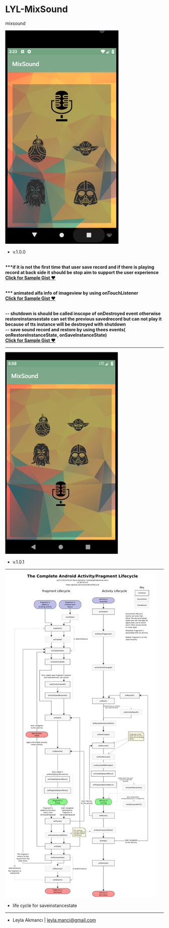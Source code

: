 # LYL-MixSound
mixsound



![Background Image]( https://github.com/leyla-manci/Android-LifeCycle/blob/master/app/src/main/res/mipmap-hdpi/design_v1.png)

* v.1.0.0
 
<p></br><b>   ***if it is not the first time that user save record and
                 if there is playing record at back side it should be stop
   aim to support the user experience </br>
<a href="https://gist.github.com/leyla-manci/717efe7583b8cdf6f7b86ceb4e4e3e80"> Click for Sample Gist ❤️ </a>
</b></p>


<p></br><b>   *** animated alfa info of imageview by using onTouchListener  </br>
<a href="https://gist.github.com/leyla-manci/2534b2da5096b9a8e4d1122680c44d65"> Click for Sample Gist ❤️ </a></b></p>

<p></br><b>  
     -- shutdown is should be called inscope of onDestroyed event
         otherwise restoreinstansestate can set the previous savedrecord but can not play it
         because of tts instance will be destroyed with shutdown 
  </br>
    -- save sound record and restore by using thees events(    onRestoreInstanceState,  onSaveInstanceState) 
    </br>
    <a href="https://gist.github.com/leyla-manci/9c7a1767a56103e089a9409eb991b06c"> Click for Sample Gist ❤️ </a>    
    </b></p>


***

![Background Image]( https://github.com/leyla-manci/Android-LifeCycle/blob/master/app/src/main/res/mipmap-hdpi/design_v2.png)
* v.1.0.1
***
![Background Image]( https://github.com/leyla-manci/Android-LifeCycle/blob/master/app/src/main/res/mipmap-hdpi/kapsamli-lifecycle.png)
* life cycle for saveinstancestate

***

* Leyla Akmancı | [leyla.manci@gmail.com](mailto:leyla.manci@gmail.com)
